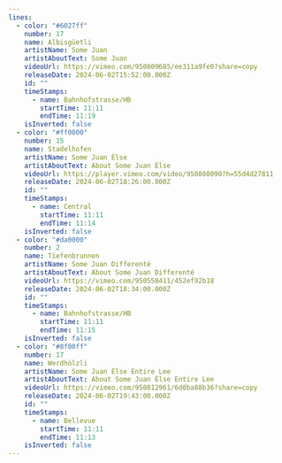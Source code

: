 ```yaml
---
lines:
  - color: "#6027ff"
    number: 17
    name: Albisgüetli
    artistName: Some Juan
    artistAboutText: Some Juan
    videoUrl: https://vimeo.com/950809685/ee311a9fe0?share=copy
    releaseDate: 2024-06-02T15:52:00.000Z
    id: ""
    timeStamps:
      - name: Bahnhofstrasse/HB
        startTime: 11:11
        endTime: 11:19
    isInverted: false
  - color: "#ff0000"
    number: 15
    name: Stadelhofen
    artistName: Some Juan Èlse
    artistAboutText: About Some Juan Èlse
    videoUrl: https://player.vimeo.com/video/950808090?h=55d4d27811
    releaseDate: 2024-06-02T18:26:00.000Z
    id: ""
    timeStamps:
      - name: Central
        startTime: 11:11
        endTime: 11:14
    isInverted: false
  - color: "#da0000"
    number: 2
    name: Tiefenbrunnen
    artistName: Some Juan Differenté
    artistAboutText: About Some Juan Differenté
    videoUrl: https://vimeo.com/950558411/452ef92b18
    releaseDate: 2024-06-02T18:34:00.000Z
    id: ""
    timeStamps:
      - name: Bahnhofstrasse/HB
        startTime: 11:11
        endTime: 11:15
    isInverted: false
  - color: "#8f00ff"
    number: 17
    name: Werdhölzli
    artistName: Some Juan Élse Entire Lee
    artistAboutText: About Some Juan Élse Entire Lee
    videoUrl: https://vimeo.com/950812961/6d0ba88b36?share=copy
    releaseDate: 2024-06-02T19:43:00.000Z
    id: ""
    timeStamps:
      - name: Bellevue
        startTime: 11:11
        endTime: 11:13
    isInverted: false
---
```

